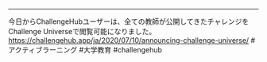 ---
今日からChallengeHubユーザーは、全ての教師が公開してきたチャレンジをChallenge Universeで閲覧可能になりました。
https://challengehub.app/ja/2020/07/10/announcing-challenge-universe/
#アクティブラーニング #大学教育 #challengehub
